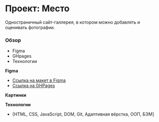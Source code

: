 # Проект: Место
Одностраничный сайт-галлерея, в котором можно добавлять и оценивать фотографии.
### Обзор

* Figma
* GHpages
* Технологии
  
**Figma**

* [Ссылка на макет в Figma](https://www.figma.com/file/kRVLKwYG3d1HGLvh7JFWRT/JavaScript.-Sprint-6?node-id=1124%3A73)
* [Ссылка на GHPages](https://svojest.github.io/mesto/)

**Картинки**

**Технологии**
* [HTML, CSS, JavaScript, DOM, Git, Адаптивная вёрстка, ООП, БЭМ]
